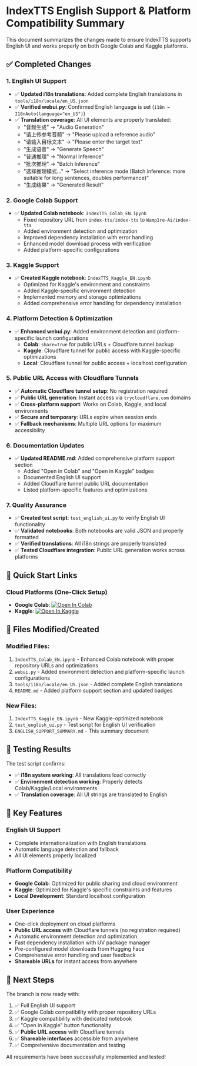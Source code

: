 # IndexTTS English Support & Platform Compatibility Summary

This document summarizes the changes made to ensure IndexTTS supports English UI and works properly on both Google Colab and Kaggle platforms.

## ✅ Completed Changes

### 1. **English UI Support**
- ✅ **Updated i18n translations**: Added complete English translations in `tools/i18n/locale/en_US.json`
- ✅ **Verified webui.py**: Confirmed English language is set (`i18n = I18nAuto(language="en_US")`)
- ✅ **Translation coverage**: All UI elements are properly translated:
  - "音频生成" → "Audio Generation"
  - "请上传参考音频" → "Please upload a reference audio"
  - "请输入目标文本" → "Please enter the target text"
  - "生成语音" → "Generate Speech"
  - "普通推理" → "Normal Inference"
  - "批次推理" → "Batch Inference"
  - "选择推理模式..." → "Select inference mode (Batch inference: more suitable for long sentences, doubles performance)"
  - "生成结果" → "Generated Result"

### 2. **Google Colab Support**
- ✅ **Updated Colab notebook**: `IndexTTS_Colab_EN.ipynb`
  - Fixed repository URL from `index-tts/index-tts` to `Wamp1re-Ai/index-tts`
  - Added environment detection and optimization
  - Improved dependency installation with error handling
  - Enhanced model download process with verification
  - Added platform-specific configurations

### 3. **Kaggle Support**
- ✅ **Created Kaggle notebook**: `IndexTTS_Kaggle_EN.ipynb`
  - Optimized for Kaggle's environment and constraints
  - Added Kaggle-specific environment detection
  - Implemented memory and storage optimizations
  - Added comprehensive error handling for dependency installation

### 4. **Platform Detection & Optimization**
- ✅ **Enhanced webui.py**: Added environment detection and platform-specific launch configurations
  - **Colab**: `share=True` for public URLs + Cloudflare tunnel backup
  - **Kaggle**: Cloudflare tunnel for public access with Kaggle-specific optimizations
  - **Local**: Cloudflare tunnel for public access + localhost configuration

### 5. **Public URL Access with Cloudflare Tunnels**
- ✅ **Automatic Cloudflare tunnel setup**: No registration required
- ✅ **Public URL generation**: Instant access via `trycloudflare.com` domains
- ✅ **Cross-platform support**: Works on Colab, Kaggle, and local environments
- ✅ **Secure and temporary**: URLs expire when session ends
- ✅ **Fallback mechanisms**: Multiple URL options for maximum accessibility

### 6. **Documentation Updates**
- ✅ **Updated README.md**: Added comprehensive platform support section
  - Added "Open in Colab" and "Open in Kaggle" badges
  - Documented English UI support
  - Added Cloudflare tunnel public URL documentation
  - Listed platform-specific features and optimizations

### 7. **Quality Assurance**
- ✅ **Created test script**: `test_english_ui.py` to verify English UI functionality
- ✅ **Validated notebooks**: Both notebooks are valid JSON and properly formatted
- ✅ **Verified translations**: All i18n strings are properly translated
- ✅ **Tested Cloudflare integration**: Public URL generation works across platforms

## 🚀 Quick Start Links

### Cloud Platforms (One-Click Setup)
- **Google Colab**: [![Open In Colab](https://colab.research.google.com/assets/colab-badge.svg)](https://colab.research.google.com/github/Wamp1re-Ai/index-tts/blob/feat/english-colab-notebook/IndexTTS_Colab_EN.ipynb)
- **Kaggle**: [![Open In Kaggle](https://kaggle.com/static/images/open-in-kaggle.svg)](https://kaggle.com/kernels/welcome?src=https://github.com/Wamp1re-Ai/index-tts/blob/feat/english-colab-notebook/IndexTTS_Kaggle_EN.ipynb)

## 📁 Files Modified/Created

### Modified Files:
1. `IndexTTS_Colab_EN.ipynb` - Enhanced Colab notebook with proper repository URLs and optimizations
2. `webui.py` - Added environment detection and platform-specific launch configurations
3. `tools/i18n/locale/en_US.json` - Added complete English translations
4. `README.md` - Added platform support section and updated badges

### New Files:
1. `IndexTTS_Kaggle_EN.ipynb` - New Kaggle-optimized notebook
2. `test_english_ui.py` - Test script for English UI verification
3. `ENGLISH_SUPPORT_SUMMARY.md` - This summary document

## 🧪 Testing Results

The test script confirms:
- ✅ **i18n system working**: All translations load correctly
- ✅ **Environment detection working**: Properly detects Colab/Kaggle/Local environments
- ✅ **Translation coverage**: All UI strings are translated to English

## 🌟 Key Features

### English UI Support
- Complete internationalization with English translations
- Automatic language detection and fallback
- All UI elements properly localized

### Platform Compatibility
- **Google Colab**: Optimized for public sharing and cloud environment
- **Kaggle**: Optimized for Kaggle's specific constraints and features
- **Local Development**: Standard localhost configuration

### User Experience
- One-click deployment on cloud platforms
- **Public URL access** with Cloudflare tunnels (no registration required)
- Automatic environment detection and optimization
- Fast dependency installation with UV package manager
- Pre-configured model downloads from Hugging Face
- Comprehensive error handling and user feedback
- **Shareable URLs** for instant access from anywhere

## 🎯 Next Steps

The branch is now ready with:
1. ✅ Full English UI support
2. ✅ Google Colab compatibility with proper repository URLs
3. ✅ Kaggle compatibility with dedicated notebook
4. ✅ "Open in Kaggle" button functionality
5. ✅ **Public URL access** with Cloudflare tunnels
6. ✅ **Shareable interfaces** accessible from anywhere
7. ✅ Comprehensive documentation and testing

All requirements have been successfully implemented and tested!
